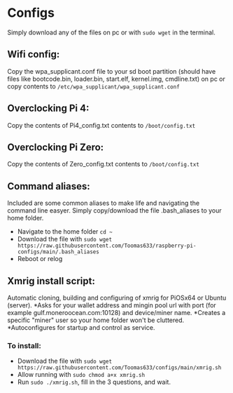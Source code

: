 # Configs

Simply download any of the files on pc or with `sudo wget` in the terminal.

## Wifi config:
Copy the wpa_supplicant.conf file to your sd boot partition (should have files like bootcode.bin, loader.bin, start.elf, kernel.img, cmdline.txt) on pc or copy contents to `/etc/wpa_supplicant/wpa_supplicant.conf`

## Overclocking Pi 4:
Copy the contents of Pi4_config.txt contents to `/boot/config.txt`

## Overclocking Pi Zero:
Copy the contents of Zero_config.txt contents to `/boot/config.txt`

## Command aliases:
Included are some common aliases to make life and navigating the command line easyer. Simply copy/download the file .bash_aliases to your home folder.
* Navigate to the home folder `cd ~`
* Download the file with `sudo wget https://raw.githubusercontent.com/Toomas633/raspberry-pi-configs/main/.bash_aliases`
* Reboot or relog

## Xmrig install script:
Automatic cloning, building and configuring of xmrig for PiOSx64 or Ubuntu (server).
*Asks for your wallet address and mingin pool url with port (for example gulf.moneroocean.com:10128) and device/miner name.
*Creates a specific "miner" user so your home folder won't be cluttered.
*Autoconfigures for startup and control as service.
### To install:
* Download the file with `sudo wget https://raw.githubusercontent.com/Toomas633/configs/main/xmrig.sh`
* Allow running with `sudo chmod a+x xmrig.sh`
* Run `sudo ./xmrig.sh`, fill in the 3 questions, and wait.
